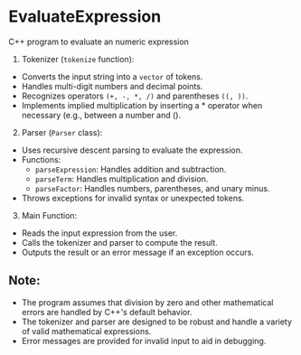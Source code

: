 # EvaluateExpression
C++ program to evaluate an numeric expression

1. Tokenizer (`tokenize` function):
  - Converts the input string into a `vector` of tokens.
  - Handles multi-digit numbers and decimal points.
  - Recognizes operators `(+, -, *, /)` and parentheses `((, ))`.
  - Implements implied multiplication by inserting a * operator when necessary (e.g., between a number and ().
2. Parser (`Parser` class):
  - Uses recursive descent parsing to evaluate the expression.
  - Functions:
    - `parseExpression`: Handles addition and subtraction.
    - `parseTerm`: Handles multiplication and division.
    - `parseFactor`: Handles numbers, parentheses, and unary minus.
  - Throws exceptions for invalid syntax or unexpected tokens.
3. Main Function:
  - Reads the input expression from the user.
  - Calls the tokenizer and parser to compute the result.
  - Outputs the result or an error message if an exception occurs.

## Note:
  - The program assumes that division by zero and other mathematical errors are handled by C++'s default behavior.
  - The tokenizer and parser are designed to be robust and handle a variety of valid mathematical expressions.
  - Error messages are provided for invalid input to aid in debugging.

